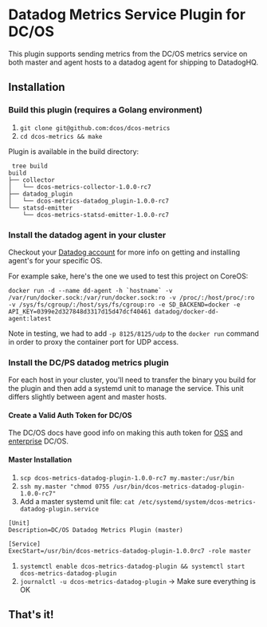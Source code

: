 # Datadog Metrics Service Plugin for DC/OS
This plugin supports sending metrics from the DC/OS metrics service on both master and agent hosts to a datadog agent for shipping to DatadogHQ.

## Installation
### Build this plugin (requires a Golang environment)
1. `git clone git@github.com:dcos/dcos-metrics`
1. `cd dcos-metrics && make`

Plugin is available in the build directory:
```
 tree build
build
├── collector
│   └── dcos-metrics-collector-1.0.0-rc7
├── datadog_plugin
│   └── dcos-metrics-datadog_plugin-1.0.0-rc7
└── statsd-emitter
    └── dcos-metrics-statsd-emitter-1.0.0-rc7
```

### Install the datadog agent in your cluster
Checkout your [Datadog account](https://app.datadoghq.com/account) for more info on getting and installing agent's for your specific OS. 

For example sake, here's the one we used to test this project on CoreOS:
```
docker run -d --name dd-agent -h `hostname` -v /var/run/docker.sock:/var/run/docker.sock:ro -v /proc/:/host/proc/:ro -v /sys/fs/cgroup/:/host/sys/fs/cgroup:ro -e SD_BACKEND=docker -e API_KEY=0399e2d327848d3317d15d47dcf40461 datadog/docker-dd-agent:latest
```

Note in testing, we had to add `-p 8125/8125/udp` to the `docker run` command in order to proxy the container port for UDP access. 

### Install the DC/PS datadog metrics plugin
For each host in your cluster, you'll need to transfer the binary you build for the plugin and then add a systemd unit to manage the service. This unit differs slightly between agent and master hosts.

#### Create a Valid Auth Token for DC/OS
The DC/OS docs have good info on making this auth token for [OSS](https://dcos.io/docs/1.7/administration/id-and-access-mgt/managing-authentication/) and [enterprise](https://docs.mesosphere.com/1.8/administration/id-and-access-mgt/service-auth/custom-service-auth/) DC/OS.

#### Master Installation
1. `scp dcos-metrics-datadog-plugin-1.0.0-rc7 my.master:/usr/bin`
1. `ssh my.master "chmod 0755 /usr/bin/dcos-metrics-datadog-plugin-1.0.0-rc7"` 
1. Add a master systemd unit file: `cat /etc/systemd/system/dcos-metrics-datadog-plugin.service`
```
[Unit]
Description=DC/OS Datadog Metrics Plugin (master)

[Service]
ExecStart=/usr/bin/dcos-metrics-datadog-plugin-1.0.0rc7 -role master
```
1. `systemctl enable dcos-metrics-datadog-plugin && systemctl start dcos-metrics-datadog-plugin`
1. `journalctl -u dcos-metrics-datadog-plugin` -> Make sure everything is OK

## That's it!
